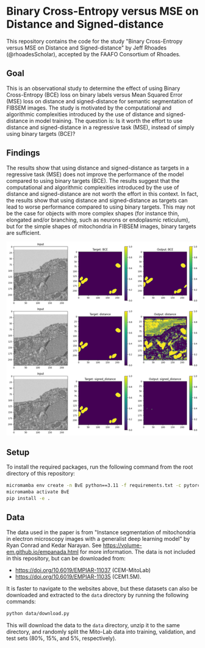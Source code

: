 # Binary Cross-Entropy versus MSE on Distance and Signed-distance

This repository contains the code for the study "Binary Cross-Entropy versus MSE on Distance and Signed-distance" by Jeff Rhoades (@rhoadesScholar), accepted by the FAAFO Consortium of Rhoades.

## Goal

This is an observational study to determine the effect of using Binary Cross-Entropy (BCE) loss on binary labels versus Mean Squared Error (MSE) loss on distance and signed-distance for semantic segmentation of FIBSEM images. The study is motivated by the computational and algorithmic complexities introduced by the use of distance and signed-distance in model training. The question is: Is it worth the effort to use distance and signed-distance in a regressive task (MSE), instead of simply using binary targets (BCE)?

## Findings

The results show that using distance and signed-distance as targets in a regressive task (MSE) does not improve the performance of the model compared to using binary targets (BCE). The results suggest that the computational and algorithmic complexities introduced by the use of distance and signed-distance are not worth the effort in this context. In fact, the results show that using distance and signed-distance as targets can lead to worse performance compared to using binary targets. This may not be the case for objects with more complex shapes (for instance thin, elongated and/or branching, such as neurons or endoplasmic reticulum), but for the simple shapes of mitochondria in FIBSEM images, binary targets are sufficient.

![Results](Binary_V_Distance/qualitative_comparison.png)

## Setup

To install the required packages, run the following command from the root directory of this repository:

```bash
micromamba env create -n BvE python==3.11 -f requirements.txt -c pytorch -c nvidia -y
micromamba activate BvE
pip install -e .
```

## Data

The data used in the paper is from "Instance segmentation of mitochondria in electron microscopy images with a generalist deep learning model" by Ryan Conrad and Kedar Narayan. See https://volume-em.github.io/empanada.html for more information. The data is not included in this repository, but can be downloaded from:
- https://doi.org/10.6019/EMPIAR-11037 (CEM-MitoLab)
- https://doi.org/10.6019/EMPIAR-11035 (CEM1.5M).
<!-- - https://doi.org/10.6019/EMPIAR-10982 (Seven benchmark datasets of instance segmentation of mitochondria) -->

It is faster to navigate to the websites above, but these datasets can also be downloaded and extracted to the `data` directory by running the following commands:

```bash
python data/download.py
```

This will download the data to the `data` directory, unzip it to the same directory, and randomly split the Mito-Lab data into training, validation, and test sets (80%, 15%, and 5%, respectively).

